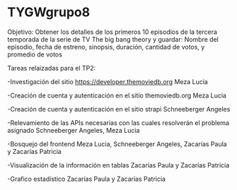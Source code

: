 # TYGWgrupo8
Objetivo:
Obtener los detalles de los primeros 10 episodios de la tercera temporada de la serie de TV The big bang theory y guardar: Nombre del episodio, fecha de estreno, sinopsis, duración, cantidad de votos, y promedio de votos

Tareas relaizadas para el TP2:

-Investigación del sitio https://developer.themoviedb.org  Meza Lucia

-Creación de cuenta y autenticación en el sitio themoviedb.org  Meza Lucia

-Creación de cuenta y autenticación en el sitio strapi  Schneeberger Angeles

-Relevamiento de las APIs necesarias con las cuales resolverán el problema asignado  Schneeberger Angeles, Meza Lucia

-Bosquejo del frontend  Meza Lucia, Schneeberger Angeles, Zacarías Paula y Zacarías Patricia

-Visualización de la información en tablas  Zacarías Paula y Zacarías Patricia

-Grafico estadístico  Zacarías Paula y Zacarías Patricia

